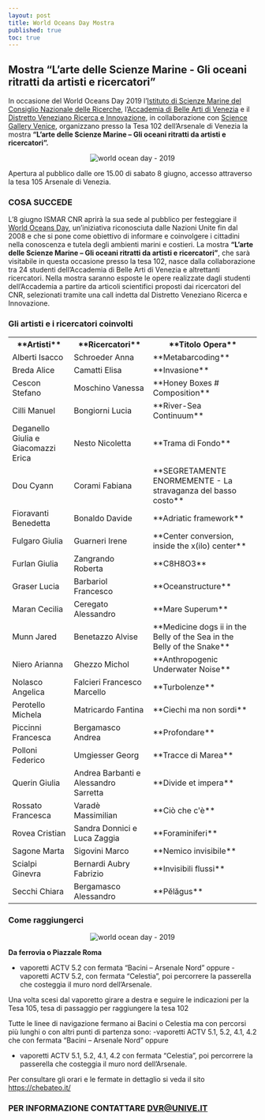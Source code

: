```yaml
---
layout: post
title: World Oceans Day Mostra
published: true
toc: true
---
```

## Mostra “L’arte delle Scienze Marine - Gli oceani ritratti da artisti e ricercatori”

In occasione del World Oceans Day 2019 l’[Istituto di Scienze Marine del Consiglio Nazionale delle Ricerche](http://www.ismar.cnr.it/), l’[Accademia di Belle Arti di Venezia](http://accademiavenezia.it) e il [Distretto Veneziano Ricerca e Innovazione](http://distrettovenezianoricerca.it), in collaborazione con [Science Gallery Venice](http://venice.sciencegallery.com), organizzano presso la Tesa 102 dell’Arsenale di Venezia la mostra **“L’arte delle Scienze Marine – Gli oceani ritratti da artisti e ricercatori”.**

<div style="text-align:center">
  <img src="{{ site.baseurl }}/assets/posts/WOD1.jpg" alt="world ocean day - 2019" />
</div>

Apertura al pubblico dalle ore 15.00 di sabato 8 giugno, accesso attraverso la tesa 105 Arsenale di Venezia.

### COSA SUCCEDE

L’8 giugno ISMAR CNR aprirà la sua sede al pubblico per festeggiare il [World Oceans Day](https://www.worldoceansday.org/), un’iniziativa riconosciuta dalle Nazioni Unite fin dal 2008 e che si pone come obiettivo di informare e coinvolgere i cittadini nella conoscenza e tutela degli ambienti marini e costieri.
La mostra **“L’arte delle Scienze Marine – Gli oceani ritratti  da artisti e ricercatori”**, che sarà visitabile in questa occasione presso la tesa 102, nasce dalla collaborazione tra 24 studenti dell’Accademia di Belle Arti di Venezia e altrettanti ricercatori. Nella mostra saranno esposte le opere realizzate dagli studenti dell’Accademia a partire da articoli scientifici proposti dai ricercatori del CNR, selezionati tramite una call indetta dal Distretto Veneziano Ricerca e Innovazione.

### Gli artisti e i ricercatori coinvolti

<table style="width:100%">
  <tr>
    <th>**Artisti**</th>
    <th>**Ricercatori** </th>
    <th>**Titolo Opera**</th>
  </tr>
  <tr>
    <td>Alberti	Isacco</td>
    <td>Schroeder Anna</td>
    <td>**Metabarcoding**</td>
  </tr>
  <tr>
    <td>Breda	Alice</td>
    <td>Camatti Elisa</td>
    <td>**Invasione**</td>
  </tr>
  <tr>
    <td>Cescon	Stefano</td>
    <td>Moschino Vanessa</td>
    <td>**Honey Boxes # Composition**</td>
  </tr>
  <tr>
    <td>Cilli	Manuel</td>
    <td>Bongiorni Lucia</td>
    <td>**River-Sea Continuum**</td>
  </tr><tr>
    <td>Deganello Giulia e  Giacomazzi Erica</td>
    <td>Nesto Nicoletta</td>
    <td>**Trama di Fondo**</td>
  </tr>
  <tr>
    <td>Dou	Cyann</td>
    <td>Corami Fabiana</td>
    <td>**SEGRETAMENTE ENORMEMENTE - La stravaganza del basso costo**</td>
  </tr><tr>
    <td>Fioravanti	Benedetta</td>
    <td>Bonaldo Davide</td>
    <td>**Adriatic framework**</td>
  </tr>
  <tr>
    <td>Fulgaro	Giulia</td>
    <td>Guarneri Irene</td>
    <td>**Center conversion, inside the x(ilo) center**</td>
  </tr>
  <tr>
    <td>Furlan	Giulia</td>
    <td>Zangrando Roberta</td>
    <td>**C8H8O3**</td>
  </tr>
  <tr>
    <td>Graser	Lucia</td>
    <td>Barbariol Francesco</td>
    <td>**Oceanstructure**</td>
  </tr>
  <tr>
    <td>Maran	Cecilia</td>
    <td>Ceregato Alessandro</td>
    <td>**Mare Superum**</td>
  </tr>
  <tr>
    <td>Munn	Jared</td>
    <td>Benetazzo Alvise</td>
    <td>**Medicine dogs ii in the Belly of the Sea in the Belly of the Snake**</td>
  </tr>
  <tr>
    <td>Niero	Arianna</td>
    <td>Ghezzo Michol</td>
    <td>**Anthropogenic Underwater Noise**</td>
  </tr>
  <tr>
    <td>Nolasco	Angelica</td>
    <td>Falcieri Francesco Marcello</td>
    <td>**Turbolenze**</td>
  </tr>
  <tr>
    <td>Perotello	Michela</td>
    <td>Matricardo Fantina</td>
    <td>**Ciechi ma non sordi**</td>
  </tr>
  <tr>
    <td>Piccinni	Francesca</td>
    <td>Bergamasco Andrea</td>
    <td>**Profondare**</td>
  </tr>
  <tr>
    <td>Polloni	Federico</td>
    <td>Umgiesser Georg</td>
    <td>**Tracce di Marea**</td>
  </tr>
  <tr>
    <td>Querin	Giulia</td>
    <td>Andrea Barbanti e Alessandro Sarretta</td>
    <td>**Divide et impera**</td>
  </tr>
  <tr>
    <td>Rossato	Francesca</td>
    <td>Varadè Massimilian</td>
    <td>**Ciò che c'è**</td>
    <tr>
      <td>Rovea	Cristian</td>
      <td>Sandra Donnici e Luca Zaggia</td>
      <td>**Foraminiferi**</td>
  </tr>  
  <tr>
    <td>Sagone	Marta</td>
    <td>Sigovini Marco</td>
    <td>**Nemico invisibile**</td>
  </tr>
  <tr>
    <td>Scialpi	Ginevra</td>
    <td>Bernardi Aubry Fabrizio</td>
    <td>**Invisibili flussi**</td>
  </tr>
  <tr>
    <td>Secchi	Chiara</td>
    <td>Bergamasco Alessandro</td>
    <td>**Pĕlăgus**</td>
  </tr>
</table>

### Come raggiungerci

<div style="text-align:center">
  <img src="{{ site.baseurl }}/assets/posts/mappa_cnr:ismar.jpeg" alt="world ocean day - 2019" />
</div>

**Da ferrovia o Piazzale Roma**
- vaporetti ACTV 5.2 con fermata “Bacini – Arsenale Nord”
oppure
-vaporetti ACTV 5.2, con fermata “Celestia”, poi percorrere la passerella che costeggia il muro nord dell’Arsenale.

Una volta scesi dal vaporetto girare a destra e seguire le indicazioni per la Tesa 105, tesa di passaggio per raggiungere la tesa 102

Tutte le linee di navigazione fermano ai Bacini o Celestia ma con
percorsi più lunghi o con altri punti di partenza sono:
-vaporetti ACTV 5.1, 5.2, 4.1, 4.2 che con fermata “Bacini –
Arsenale Nord” oppure
- vaporetti ACTV 5.1, 5.2, 4.1, 4.2 con fermata “Celestia”, poi percorrere la passerella che costeggia il muro nord dell’Arsenale.

Per consultare gli orari e le fermate in dettaglio si veda il sito
https://chebateo.it/

### PER INFORMAZIONE CONTATTARE DVR@UNIVE.IT
